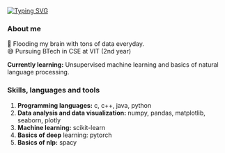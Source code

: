 [![Typing SVG](https://readme-typing-svg.demolab.com?font=Fira+Code&pause=1000&width=435&lines=I+am+Aditya+Pradhan;A+python+developer;A+data+science+and+machine+learning+developer)](https://git.io/typing-svg)
### About me
:beginner: Flooding my brain with tons of data everyday.  
:sweat_smile: Pursuing BTech in CSE at VIT (2nd year) 

**Currently learning:** Unsupervised machine learning and basics of natural language processing.

### Skills, languages and tools
1. **Programming languages:** c, c++, java, python
2. **Data analysis and data visualization:** numpy, pandas, matplotlib, seaborn, plotly
3. **Machine learning:** scikit-learn
4. **Basics of deep** learning: pytorch
5. **Basics of nlp:** spacy
